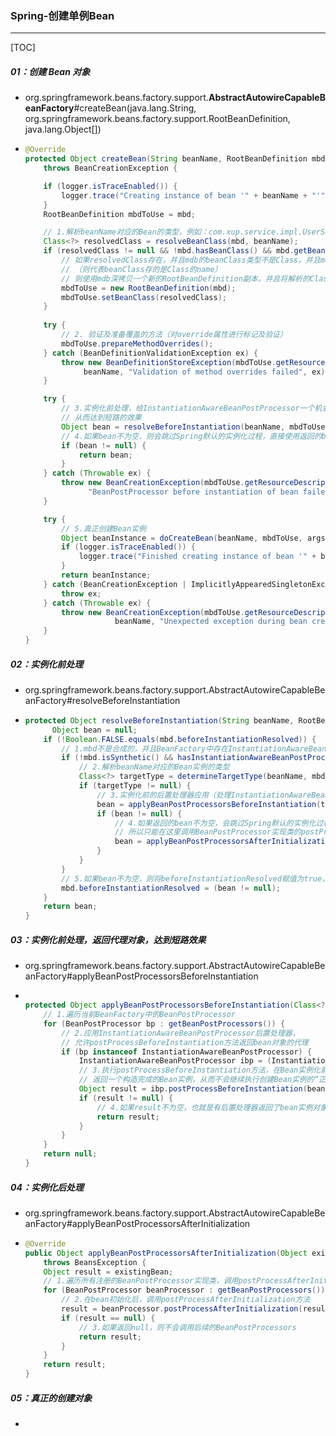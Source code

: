 ### Spring-创建单例Bean

------

[TOC]

##### 01：创建 Bean 对象

- org.springframework.beans.factory.support.**AbstractAutowireCapableBeanFactory**#createBean(java.lang.String, org.springframework.beans.factory.support.RootBeanDefinition, java.lang.Object[])

- ```java
  @Override
  protected Object createBean(String beanName, RootBeanDefinition mbd, @Nullable Object[] args)
      throws BeanCreationException {
  
      if (logger.isTraceEnabled()) {
          logger.trace("Creating instance of bean '" + beanName + "'");
      }
      RootBeanDefinition mbdToUse = mbd;
  
      // 1.解析beanName对应的Bean的类型，例如：com.xup.service.impl.UserServiceImpl
      Class<?> resolvedClass = resolveBeanClass(mbd, beanName);
      if (resolvedClass != null && !mbd.hasBeanClass() && mbd.getBeanClassName() != null) {
          // 如果resolvedClass存在，并且mdb的beanClass类型不是Class，并且mdb的beanClass不为空
          // （则代表beanClass存的是Class的name）
          // 则使用mdb深拷贝一个新的RootBeanDefinition副本，并且将解析的Class赋值给拷贝的副本的beanClass属性
          mbdToUse = new RootBeanDefinition(mbd);
          mbdToUse.setBeanClass(resolvedClass);
      }
      
      try {
          // 2. 验证及准备覆盖的方法（对override属性进行标记及验证）
          mbdToUse.prepareMethodOverrides();
      } catch (BeanDefinitionValidationException ex) {
          throw new BeanDefinitionStoreException(mbdToUse.getResourceDescription(),
               beanName, "Validation of method overrides failed", ex);
      }
  
      try {
          // 3.实例化前处理，给InstantiationAwareBeanPostProcessor一个机会返回代理对象来替代真正的bean实例
          // 从而达到短路的效果
          Object bean = resolveBeforeInstantiation(beanName, mbdToUse);
          // 4.如果bean不为空，则会跳过Spring默认的实例化过程，直接使用返回的bean
          if (bean != null) {
              return bean;
          }
      } catch (Throwable ex) {
          throw new BeanCreationException(mbdToUse.getResourceDescription(), beanName,
                "BeanPostProcessor before instantiation of bean failed", ex);
      }
  
      try {
          // 5.真正创建Bean实例
          Object beanInstance = doCreateBean(beanName, mbdToUse, args);
          if (logger.isTraceEnabled()) {
              logger.trace("Finished creating instance of bean '" + beanName + "'");
          }
          return beanInstance;
      } catch (BeanCreationException | ImplicitlyAppearedSingletonException ex) {
          throw ex;
      } catch (Throwable ex) {
          throw new BeanCreationException(mbdToUse.getResourceDescription(),
                      beanName, "Unexpected exception during bean creation", ex);
      }
  }
  ```

##### 02：实例化前处理

- org.springframework.beans.factory.support.AbstractAutowireCapableBeanFactory#resolveBeforeInstantiation

- ```java
  protected Object resolveBeforeInstantiation(String beanName, RootBeanDefinition mbd) {
     	Object bean = null;
      if (!Boolean.FALSE.equals(mbd.beforeInstantiationResolved)) {
          // 1.mbd不是合成的，并且BeanFactory中存在InstantiationAwareBeanPostProcessor
          if (!mbd.isSynthetic() && hasInstantiationAwareBeanPostProcessors()) {
              // 2.解析beanName对应的Bean实例的类型
              Class<?> targetType = determineTargetType(beanName, mbd);
              if (targetType != null) {
                  // 3.实例化前的后置处理器应用（处理InstantiationAwareBeanPostProcessor）
                  bean = applyBeanPostProcessorsBeforeInstantiation(targetType, beanName);
                  if (bean != null) {
                      // 4.如果返回的bean不为空，会跳过Spring默认的实例化过程，
                      // 所以只能在这里调用BeanPostProcessor实现类的postProcessAfterInitialization方法
                      bean = applyBeanPostProcessorsAfterInitialization(bean, beanName);
                  }
              }
          }
          // 5.如果bean不为空，则将beforeInstantiationResolved赋值为true，代表在实例化之前已经解析
          mbd.beforeInstantiationResolved = (bean != null);
      }
      return bean;
  }
  ```

##### 03：实例化前处理，返回代理对象，达到短路效果

- org.springframework.beans.factory.support.AbstractAutowireCapableBeanFactory#applyBeanPostProcessorsBeforeInstantiation

- ```java
  
  protected Object applyBeanPostProcessorsBeforeInstantiation(Class<?> beanClass, String beanName) {
      // 1.遍历当前BeanFactory中的BeanPostProcessor
      for (BeanPostProcessor bp : getBeanPostProcessors()) {
          // 2.应用InstantiationAwareBeanPostProcessor后置处理器，
          // 允许postProcessBeforeInstantiation方法返回bean对象的代理
          if (bp instanceof InstantiationAwareBeanPostProcessor) {
              InstantiationAwareBeanPostProcessor ibp = (InstantiationAwareBeanPostProcessor) bp;
              // 3.执行postProcessBeforeInstantiation方法，在Bean实例化前操作，
              // 返回一个构造完成的Bean实例，从而不会继续执行创建Bean实例的“正规的流程”，达到“短路”的效果。
              Object result = ibp.postProcessBeforeInstantiation(beanClass, beanName);
              if (result != null) {
                  // 4.如果result不为空，也就是有后置处理器返回了bean实例对象，则会跳过Spring默认的实例化过程
                  return result;
              }
          }
      }
      return null;
  }
  ```

##### 04：实例化后处理

- org.springframework.beans.factory.support.AbstractAutowireCapableBeanFactory#applyBeanPostProcessorsAfterInitialization

- ```java
  @Override
  public Object applyBeanPostProcessorsAfterInitialization(Object existingBean, String beanName)
      throws BeansException {
      Object result = existingBean;
      // 1.遍历所有注册的BeanPostProcessor实现类，调用postProcessAfterInitialization方法
      for (BeanPostProcessor beanProcessor : getBeanPostProcessors()) {
          // 2.在bean初始化后，调用postProcessAfterInitialization方法
          result = beanProcessor.postProcessAfterInitialization(result, beanName);
          if (result == null) {
              // 3.如果返回null，则不会调用后续的BeanPostProcessors
              return result;
          }
      }
      return result;
  }
  ```

##### 05：真正的创建对象

- 















